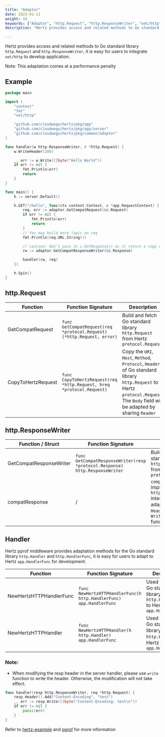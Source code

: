 ```yaml
---
title: "Adaptor"
date: 2023-01-11
weight: 16
keywords: ["Adaptor", "http.Request", "http.ResponseWriter", "net/http"]
description: "Hertz provides access and related methods to Go standard library `http.Request` and `http.ResponseWriter`."

---
```


Hertz provides access and related methods to Go standard library `http.Request` and `http.ResponseWriter`, it is easy for users to integrate `net/http` to develop application.

Note: This adaptation comes at a performance penalty

## Example

```go
package main

import (
	"context"
	"fmt"
	"net/http"

	"github.com/cloudwego/hertz/pkg/app"
	"github.com/cloudwego/hertz/pkg/app/server"
	"github.com/cloudwego/hertz/pkg/common/adaptor"
)

func handler(w http.ResponseWriter, r *http.Request) {
	w.WriteHeader(200)

	_, err := w.Write([]byte("Hello World"))
	if err != nil {
		fmt.Println(err)
		return
	}
}

func main() {
	h := server.Default()

	h.GET("/hello", func(ctx context.Context, c *app.RequestContext) {
		req, err := adaptor.GetCompatRequest(&c.Request)
		if err != nil {
			fmt.Println(err)
			return
		}
		// You may build more logic on req
		fmt.Println(req.URL.String())

		// caution: don't pass in c.GetResponse() as it return a copy of response
		rw := adaptor.GetCompatResponseWriter(&c.Response)

		handler(rw, req)
	})

	h.Spin()
}
```

## http.Request

| Function           | Function Signature                                                    | Description                                                                                                                                                                    |
|--------------------|-----------------------------------------------------------------------|--------------------------------------------------------------------------------------------------------------------------------------------------------------------------------|
| GetCompatRequest   | `func GetCompatRequest(req *protocol.Request) (*http.Request, error)` | Build and fetch Go standard library `http.Request` from Hertz `protocol.Request`                                                                                               |
| CopyToHertzRequest | `func CopyToHertzRequest(req *http.Request, hreq *protocol.Request)`  | Copy the `URI`, `Host`, `Method`, `Protocol`, `Header` of Go standard library `http.Request` to Hertz `protocol.Request`, The `Body` field will be adapted by sharing `Reader` |

## http.ResponseWriter

| Function / Struct       | Function Signature                                                          | Description                                                                                                                          |
|-------------------------|-----------------------------------------------------------------------------|--------------------------------------------------------------------------------------------------------------------------------------|
| GetCompatResponseWriter | `func GetCompatResponseWriter(resp *protocol.Response) http.ResponseWriter` | Build and fetch Go standard library `http.ResponseWriter` from Hertz `protocol.Response`                                             |
| compatResponse          | /                                                                           | `compatResponse` implements the `http.ResponseWriter` interface and has adaptations to `Header`, `Write` and `WriteHeader` functions |

## Handler

Hertz pprof middleware provides adaptation methods for the Go standard library `http.Handler` and `http.HandlerFunc`, it is easy for users to adapt to Hertz `app.HandlerFunc` for development.

| Function                | Function Signature                                                 | Description                                                                       |
|-------------------------|--------------------------------------------------------------------|-----------------------------------------------------------------------------------|
| NewHertzHTTPHandlerFunc | `func NewHertzHTTPHandlerFunc(h http.HandlerFunc) app.HandlerFunc` | Used to convert Go standard library `http.HandlerFunc` to Hertz `app.HandlerFunc` |
| NewHertzHTTPHandler     | `func NewHertzHTTPHandler(h http.Handler) app.HandlerFunc`         | Used to convert Go standard library `http.Handler` to Hertz `app.HandlerFunc`     |

### Note:
- When modifying the resp header in the server handler, please use `write` function to write the header. Otherwise, the modification will not take effect.

```go
func handler(resp http.ResponseWriter, req *http.Request) {
    resp.Header().Add("Content-Encoding", "test")
    _, err := resp.Write([]byte("Content-Encoding: test\n"))
    if err != nil {
        panic(err)
    }
}
```

Refer to [hertz-example](https://github.com/cloudwego/hertz-examples/tree/main/adaptor) and [pprof](https://github.com/hertz-contrib/pprof/tree/main/adaptor) for more information
